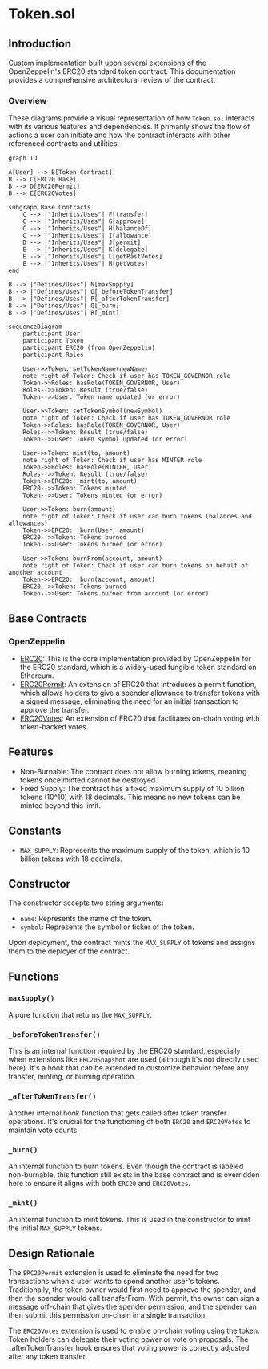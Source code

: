 # Token.sol

## Introduction
Custom implementation built upon several extensions of the OpenZeppelin's ERC20 standard token contract. This documentation provides a comprehensive architectural review of the contract. 

### Overview
These diagrams provide a visual representation of how `Token.sol` interacts with its various features and dependencies. It primarily shows the flow of actions a user can initiate and how the contract interacts with other referenced contracts and utilities.

```mermaid
graph TD

A[User] --> B[Token Contract]
B --> C[ERC20 Base]
B --> D[ERC20Permit]
B --> E[ERC20Votes]

subgraph Base Contracts
    C --> |"Inherits/Uses"| F[transfer]
    C --> |"Inherits/Uses"| G[approve]
    C --> |"Inherits/Uses"| H[balanceOf]
    C --> |"Inherits/Uses"| I[allowance]
    D --> |"Inherits/Uses"| J[permit]
    E --> |"Inherits/Uses"| K[delegate]
    E --> |"Inherits/Uses"| L[getPastVotes]
    E --> |"Inherits/Uses"| M[getVotes]
end

B --> |"Defines/Uses"| N[maxSupply]
B --> |"Defines/Uses"| O[_beforeTokenTransfer]
B --> |"Defines/Uses"| P[_afterTokenTransfer]
B --> |"Defines/Uses"| Q[_burn]
B --> |"Defines/Uses"| R[_mint]
```

```mermaid
sequenceDiagram
    participant User
    participant Token
    participant ERC20 (from OpenZeppelin)
    participant Roles
    
    User->>Token: setTokenName(newName)
    note right of Token: Check if user has TOKEN_GOVERNOR role
    Token->>Roles: hasRole(TOKEN_GOVERNOR, User)
    Roles-->>Token: Result (true/false)
    Token-->>User: Token name updated (or error)

    User->>Token: setTokenSymbol(newSymbol)
    note right of Token: Check if user has TOKEN_GOVERNOR role
    Token->>Roles: hasRole(TOKEN_GOVERNOR, User)
    Roles-->>Token: Result (true/false)
    Token-->>User: Token symbol updated (or error)

    User->>Token: mint(to, amount)
    note right of Token: Check if user has MINTER role
    Token->>Roles: hasRole(MINTER, User)
    Roles-->>Token: Result (true/false)
    Token->>ERC20: _mint(to, amount)
    ERC20-->>Token: Tokens minted
    Token-->>User: Tokens minted (or error)

    User->>Token: burn(amount)
    note right of Token: Check if user can burn tokens (balances and allowances)
    Token->>ERC20: _burn(User, amount)
    ERC20-->>Token: Tokens burned
    Token-->>User: Tokens burned (or error)

    User->>Token: burnFrom(account, amount)
    note right of Token: Check if user can burn tokens on behalf of another account
    Token->>ERC20: _burn(account, amount)
    ERC20-->>Token: Tokens burned
    Token-->>User: Tokens burned from account (or error)
```

## Base Contracts
### OpenZeppelin
* [ERC20](https://github.com/OpenZeppelin/openzeppelin-contracts/blob/master/contracts/token/ERC20/ERC20.sol): This is the core implementation provided by OpenZeppelin for the ERC20 standard, which is a widely-used fungible token standard on Ethereum.
* [ERC20Permit](https://github.com/OpenZeppelin/openzeppelin-contracts/blob/master/contracts/token/ERC20/extensions/ERC20Permit.sol): An extension of ERC20 that introduces a permit function, which allows holders to give a spender allowance to transfer tokens with a signed message, eliminating the need for an initial transaction to approve the transfer.
* [ERC20Votes](https://github.com/OpenZeppelin/openzeppelin-contracts/blob/master/contracts/token/ERC20/extensions/ERC20Votes.sol): An extension of ERC20 that facilitates on-chain voting with token-backed votes.

## Features
* Non-Burnable: The contract does not allow burning tokens, meaning tokens once minted cannot be destroyed.
* Fixed Supply: The contract has a fixed maximum supply of 10 billion tokens (10^10) with 18 decimals. This means no new tokens can be minted beyond this limit.

## Constants
* `MAX_SUPPLY`: Represents the maximum supply of the token, which is 10 billion tokens with 18 decimals.

## Constructor
The constructor accepts two string arguments:

* `name`: Represents the name of the token.
* `symbol`: Represents the symbol or ticker of the token.

Upon deployment, the contract mints the `MAX_SUPPLY` of tokens and assigns them to the deployer of the contract. 

## Functions
### `maxSupply()`
A pure function that returns the `MAX_SUPPLY`.

### `_beforeTokenTransfer()`
This is an internal function required by the ERC20 standard, especially when extensions like `ERC20Snapshot` are used (although it's not directly used here). It's a hook that can be extended to customize behavior before any transfer, minting, or burning operation.

### `_afterTokenTransfer()`
Another internal hook function that gets called after token transfer operations. It's crucial for the functioning of both `ERC20` and `ERC20Votes` to maintain vote counts.

### `_burn()`
An internal function to burn tokens. Even though the contract is labeled non-burnable, this function still exists in the base contract and is overridden here to ensure it aligns with both `ERC20` and `ERC20Votes`.

### `_mint()`
An internal function to mint tokens. This is used in the constructor to mint the initial `MAX_SUPPLY` tokens.

## Design Rationale
The `ERC20Permit` extension is used to eliminate the need for two transactions when a user wants to spend another user's tokens. Traditionally, the token owner would first need to approve the spender, and then the spender would call transferFrom. With permit, the owner can sign a message off-chain that gives the spender permission, and the spender can then submit this permission on-chain in a single transaction.

The `ERC20Votes` extension is used to enable on-chain voting using the token. Token holders can delegate their voting power or vote on proposals. The _afterTokenTransfer hook ensures that voting power is correctly adjusted after any token transfer.
